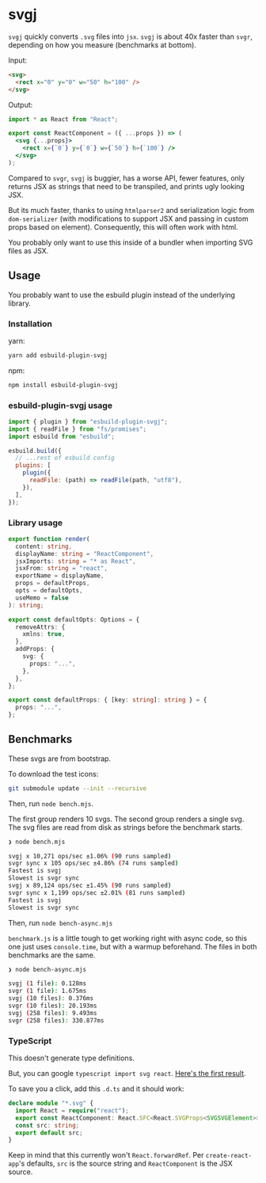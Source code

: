 # svgj

`svgj` quickly converts `.svg` files into `jsx`. `svgj` is about 40x faster than `svgr`, depending on how you measure (benchmarks at bottom).

Input:

```html
<svg>
  <rect x="0" y="0" w="50" h="100" />
</svg>
```

Output:

```jsx
import * as React from "React";

export const ReactComponent = ({ ...props }) => (
  <svg {...props}>
    <rect x={`0`} y={`0`} w={`50`} h={`100`} />
  </svg>
);
```

Compared to `svgr`, `svgj` is buggier, has a worse API, fewer features, only returns JSX as strings that need to be transpiled, and prints ugly looking JSX.

But its much faster, thanks to using `htmlparser2` and serialization logic from `dom-serializer` (with modifications to support JSX and passing in custom props based on element). Consequently, this will often work with html.

You probably only want to use this inside of a bundler when importing SVG files as JSX.

## Usage

You probably want to use the esbuild plugin instead of the underlying library.

### Installation

yarn:

```bash
yarn add esbuild-plugin-svgj
```

npm:

```bash
npm install esbuild-plugin-svgj
```

### esbuild-plugin-svgj usage

```js
import { plugin } from "esbuild-plugin-svgj";
import { readFile } from "fs/promises";
import esbuild from "esbuild";

esbuild.build({
  // ...rest of esbuild config
  plugins: [
    plugin({
      readFile: (path) => readFile(path, "utf8"),
    }),
  ],
});
```

### Library usage

```ts
export function render(
  content: string,
  displayName: string = "ReactComponent",
  jsxImports: string = "* as React",
  jsxFrom: string = "react",
  exportName = displayName,
  props = defaultProps,
  opts = defaultOpts,
  useMemo = false
): string;

export const defaultOpts: Options = {
  removeAttrs: {
    xmlns: true,
  },
  addProps: {
    svg: {
      props: "...",
    },
  },
};

export const defaultProps: { [key: string]: string } = {
  props: "...",
};
```

## Benchmarks

These svgs are from bootstrap.

To download the test icons:

```bash
git submodule update --init --recursive
```

Then, run `node bench.mjs`.

The first group renders 10 svgs. The second group renders a single svg. The svg files are read from disk as strings before the benchmark starts.

```bash
❯ node bench.mjs

svgj x 10,271 ops/sec ±1.06% (90 runs sampled)
svgr sync x 105 ops/sec ±4.86% (74 runs sampled)
Fastest is svgj
Slowest is svgr sync
svgj x 89,124 ops/sec ±1.45% (90 runs sampled)
svgr sync x 1,199 ops/sec ±2.01% (81 runs sampled)
Fastest is svgj
Slowest is svgr sync
```

Then, run `node bench-async.mjs`

`benchmark.js` is a little tough to get working right with async code, so this one just uses `console.time`, but with a warmup beforehand. The files in both benchmarks are the same.

```bash
❯ node bench-async.mjs

svgj (1 file): 0.128ms
svgr (1 file): 1.675ms
svgj (10 files): 0.376ms
svgr (10 files): 20.193ms
svgj (258 files): 9.493ms
svgr (258 files): 330.877ms
```

### TypeScript

This doesn't generate type definitions.

But, you can google `typescript import svg react`. [Here's the first result](https://duncanleung.com/typescript-module-declearation-svg-img-assets/).

To save you a click, add this `.d.ts` and it should work:

```ts
declare module "*.svg" {
  import React = require("react");
  export const ReactComponent: React.SFC<React.SVGProps<SVGSVGElement>>;
  const src: string;
  export default src;
}
```

Keep in mind that this currently won't `React.forwardRef`. Per `create-react-app`'s defaults, `src` is the source string and `ReactComponent` is the JSX source.
